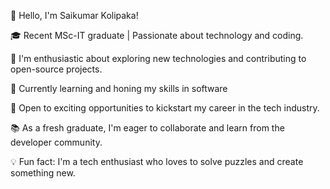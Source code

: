 👋 Hello, I'm Saikumar Kolipaka!

🎓 Recent MSc-IT graduate | Passionate about technology and coding.

🔭 I'm enthusiastic about exploring new technologies and contributing to open-source projects.

🌱 Currently learning and honing my skills in software 

💼 Open to exciting opportunities to kickstart my career in the tech industry.

📚 As a fresh graduate, I'm eager to collaborate and learn from the developer community.

💡 Fun fact: I'm a tech enthusiast who loves to solve puzzles and create something new.

<!---
Saikumarkolipaka/Saikumarkolipaka is a ✨ special ✨ repository because its `README.md` (this file) appears on your GitHub profile.
You can click the Preview link to take a look at your changes.
--->
